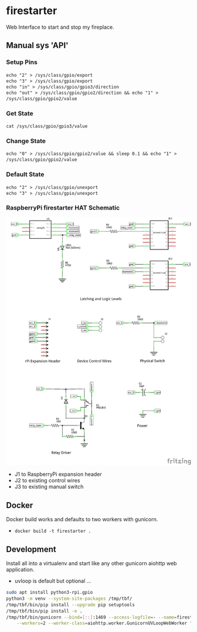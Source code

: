 # firestarter
Web Interface to start and stop my fireplace.

## Manual sys 'API'

### Setup Pins
```shell
echo "2" > /sys/class/gpio/export
echo "3" > /sys/class/gpio/export
echo "in" > /sys/class/gpio/gpio3/direction
echo "out" > /sys/class/gpio/gpio2/direction && echo "1" > /sys/class/gpio/gpio2/value
```

### Get State
```
cat /sys/class/gpio/gpio3/value
```

### Change State
```shell
echo "0" > /sys/class/gpio/gpio2/value && sleep 0.1 && echo "1" > /sys/class/gpio/gpio2/value
```

### Default State
```shell
echo "2" > /sys/class/gpio/unexport
echo "3" > /sys/class/gpio/unexport
```


### RaspberryPi firestarter HAT Schematic
![firestarter HAT](https://github.com/cooperlees/firestarter/blob/main/firestarter_hat.png)
* J1 to RaspberryPi expansion header
* J2 to existing control wires
* J3 to existing manual switch

## Docker

Docker build works and defaults to two workers with gunicorn.

- `docker build -t firestarter .`

## Development

Install all into a virtualenv and start like any other gunicorn aiohttp web application.

- uvloop is default but optional ...

```sh
sudo apt install python3-rpi.gpio
python3 -m venv --system-site-packages /tmp/tbf/
/tmp/tbf/bin/pip install --upgrade pip setuptools
/tmp/tbf/bin/pip install -e .
/tmp/tbf/bin/gunicorn --bind=[::]:1469 --access-logfile=- --name=firestarter \
    --workers=2 --worker-class=aiohttp.worker.GunicornUVLoopWebWorker "firestarter.server:serve"
```
